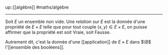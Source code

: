up::[[algèbre]]
#maths/algèbre

----
Soit $E$ un ensemble non vide. Une _relation sur $E$_ est la donnée d'une propriété de $E\times E$ telle que pour tout couple $(x, y)\in E\times E$, on puisse affirmer que la propriété est soit Vraie, soit Fausse.

Autrement dit, c'est la donnée d'une [[application]] de $E\times E$ dans $\B$ l'[[ensemble des booléens]].





